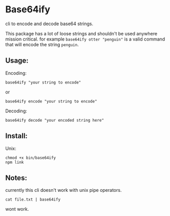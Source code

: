 # Base64ify
cli to encode and decode base64 strings.

This package has a lot of loose strings and shouldn't be used anywhere mission critical. for example ``` base64ify otter "penguin" ``` is a valid command that will encode the string ```penguin```.

## Usage:
Encoding:
```
base64ify "your string to encode"
```
or 
```
base64ify encode "your string to encode"
```

Decoding:
```
base64ify decode "your encoded string here"
```

## Install:
Unix:
```
chmod +x bin/base64ify
npm link
```

## Notes:
currently this cli doesn't work with unix pipe operators.
```
cat file.txt | base64ify
```
wont work.
